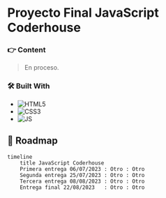 # Proyecto Final JavaScript Coderhouse

### 👉 Content
>En proceso.

### 🛠 Built With

* ![HTML5](https://img.shields.io/badge/html5-%23E34F26.svg?style=for-the-badge&logo=html5&logoColor=white)
* ![CSS3](https://img.shields.io/badge/css3-%231572B6.svg?style=for-the-badge&logo=css3&logoColor=white)
* ![JS](https://img.shields.io/badge/JavaScript-F7DF1E?style=for-the-badge&logo=javascript&logoColor=black)



##  📅 Roadmap

``` mermaid
timeline
    title JavaScript Coderhouse
    Primera entrega 06/07/2023 : Otro : Otro
    Segunda entrega 25/07/2023 : Otro : Otro 
    Tercera entrega 08/08/2023 : Otro : Otro
    Entrega final 22/08/2023   : Otro : Otro
```
